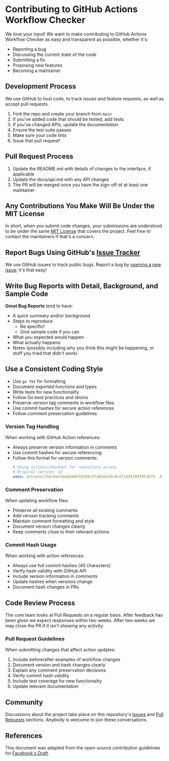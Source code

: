 # Contributing to GitHub Actions Workflow Checker

We love your input! We want to make contributing to GitHub Actions Workflow Checker as easy and transparent as possible, whether it's:

- Reporting a bug
- Discussing the current state of the code
- Submitting a fix
- Proposing new features
- Becoming a maintainer

## Development Process

We use GitHub to host code, to track issues and feature requests, as well as accept pull requests.

1. Fork the repo and create your branch from `main`
2. If you've added code that should be tested, add tests
3. If you've changed APIs, update the documentation
4. Ensure the test suite passes
5. Make sure your code lints
6. Issue that pull request!

## Pull Request Process

1. Update the README.md with details of changes to the interface, if applicable
2. Update the docs/api.md with any API changes
3. The PR will be merged once you have the sign-off of at least one maintainer

## Any Contributions You Make Will Be Under the MIT License

In short, when you submit code changes, your submissions are understood to be under the same [MIT License](LICENSE) that covers the project. Feel free to contact the maintainers if that's a concern.

## Report Bugs Using GitHub's [Issue Tracker](../../issues)

We use GitHub issues to track public bugs. Report a bug by [opening a new issue](../../issues/new); it's that easy!

## Write Bug Reports with Detail, Background, and Sample Code

**Great Bug Reports** tend to have:

- A quick summary and/or background
- Steps to reproduce
  - Be specific!
  - Give sample code if you can
- What you expected would happen
- What actually happens
- Notes (possibly including why you think this might be happening, or stuff you tried that didn't work)

## Use a Consistent Coding Style

* Use `go fmt` for formatting
* Document exported functions and types
* Write tests for new functionality
* Follow Go best practices and idioms
* Preserve version tag comments in workflow files
* Use commit hashes for secure action references
* Follow comment preservation guidelines

### Version Tag Handling

When working with GitHub Action references:
* Always preserve version information in comments
* Use commit hashes for secure referencing
* Follow this format for version comments:
  ```yaml
  # Using actions/checkout for repository access
  # Original version: v2
  uses: actions/checkout@a81bbbf8298c0fa03ea29cdc473d45769f953675  # v3
  ```

### Comment Preservation

When updating workflow files:
* Preserve all existing comments
* Add version tracking comments
* Maintain comment formatting and style
* Document version changes clearly
* Keep comments close to their relevant actions

### Commit Hash Usage

When working with action references:
* Always use full commit hashes (40 characters)
* Verify hash validity with GitHub API
* Include version information in comments
* Update hashes when versions change
* Document hash changes in PRs

## Code Review Process

The core team looks at Pull Requests on a regular basis. After feedback has been given we expect responses within two weeks. After two weeks we may close the PR if it isn't showing any activity.

### Pull Request Guidelines

When submitting changes that affect action updates:
1. Include before/after examples of workflow changes
2. Document version and hash changes clearly
3. Explain any comment preservation decisions
4. Verify commit hash validity
5. Include test coverage for new functionality
6. Update relevant documentation

## Community

Discussions about the project take place on this repository's [Issues](../../issues) and [Pull Requests](../../pulls) sections. Anybody is welcome to join these conversations.

## References

This document was adapted from the open-source contribution guidelines for [Facebook's Draft](https://github.com/facebook/draft-js/blob/a9316a723f9e918afde44dea68b5f9f39b7d9b00/CONTRIBUTING.md).
